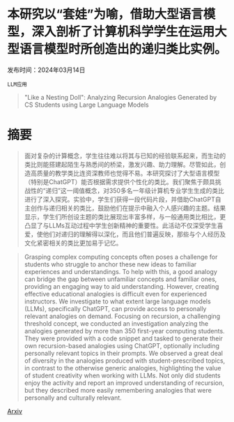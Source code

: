 # 本研究以“套娃”为喻，借助大型语言模型，深入剖析了计算机科学学生在运用大型语言模型时所创造出的递归类比实例。

发布时间：2024年03月14日

`LLM应用`

> "Like a Nesting Doll": Analyzing Recursion Analogies Generated by CS Students using Large Language Models

# 摘要

> 面对复杂的计算概念，学生往往难以将其与已知的经验联系起来，而生动的类比则能搭建起陌生与熟悉间的桥梁，激发兴趣、助力理解。尽管如此，创造高质量的教学类比连资深教师也觉得不易。本研究探讨了大型语言模型（特别是ChatGPT）能否根据需求提供个性化的类比。我们聚焦于颇具挑战性的“递归”这一阈值概念，对350多名一年级计算机专业学生生成的类比进行了深入探究。实验中，学生们获得一段代码片段，并借助ChatGPT自主创作与递归相关的类比，鼓励他们在提示中融入个人感兴趣的主题。结果显示，学生们所创设主题的类比展现出丰富多样，与一般通用类比相比，更凸显了与LLMs互动过程中学生创新精神的重要性。此活动不仅深受学生喜爱，使他们对递归的理解得以深化，而且他们普遍反映，那些与个人经历及文化紧密相关的类比更加易于记忆。

> Grasping complex computing concepts often poses a challenge for students who struggle to anchor these new ideas to familiar experiences and understandings. To help with this, a good analogy can bridge the gap between unfamiliar concepts and familiar ones, providing an engaging way to aid understanding. However, creating effective educational analogies is difficult even for experienced instructors. We investigate to what extent large language models (LLMs), specifically ChatGPT, can provide access to personally relevant analogies on demand. Focusing on recursion, a challenging threshold concept, we conducted an investigation analyzing the analogies generated by more than 350 first-year computing students. They were provided with a code snippet and tasked to generate their own recursion-based analogies using ChatGPT, optionally including personally relevant topics in their prompts. We observed a great deal of diversity in the analogies produced with student-prescribed topics, in contrast to the otherwise generic analogies, highlighting the value of student creativity when working with LLMs. Not only did students enjoy the activity and report an improved understanding of recursion, but they described more easily remembering analogies that were personally and culturally relevant.

[Arxiv](https://arxiv.org/abs/2403.09409)